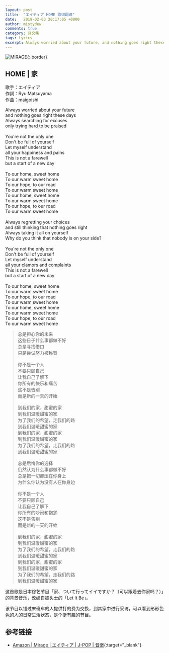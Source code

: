```yaml
---
layout: post
title:  "エイティア HOME 歌词翻译"
date:   2019-02-03 20:17:05 +0800
author: mistydew
comments: true
category: 译文集
tags: Lyrics
excerpt: Always worried about your future, and nothing goes right these days. Always searching for excuses, only trying hard to be praised
---
```

![MIRAGE](https://mistydew.github.io/assets/images/translations/MIRAGE.jpg){:.border}

## HOME | 家

歌手：エイティア<br>
作詞：Ryu Matsuyama<br>
作曲：maigoishi

<div class="lyric-original">
<p>
Always worried about your future<br>
and nothing goes right these days<br>
Always searching for excuses<br>
only trying hard to be praised<br>
<br>
You're not the only one<br>
Don't be full of yourself<br>
Let myself understand<br>
all your happiness and pains<br>
This is not a farewell<br>
but a start of a new day<br>
<br>
To our home, sweet home<br>
To our warm sweet home<br>
To our hope, to our road<br>
To our warm sweet home<br>
To our home, sweet home<br>
To our warm sweet home<br>
To our hope, to our road<br>
To our warm sweet home<br>
<br>
Always regretting your choices<br>
and still thinking that nothing goes right<br>
Always taking it all on yourself<br>
Why do you think that nobody is on your side?<br>
<br>
You're not the only one<br>
Don't be full of yourself<br>
Let myself understand<br>
all your clamors and complaints<br>
This is not a farewell<br>
but a start of a new day<br>
<br>
To our home, sweet home<br>
To our warm sweet home<br>
To our hope, to our road<br>
To our warm sweet home<br>
To our home, sweet home<br>
To our warm sweet home<br>
To our hope, to our road<br>
To our warm sweet home
</p>
</div>

<div class="lyric-translation">
<blockquote>
总是担心你的未来<br>
这些日子什么事都做不好<br>
总是寻找借口<br>
只是尝试努力被称赞<br>
<br>
你不是一个人<br>
不要只顾自己<br>
让我自己了解下<br>
你所有的快乐和痛苦<br>
这不是告别<br>
而是新的一天的开始<br>
<br>
到我们的家，甜蜜的家<br>
到我们温暖甜蜜的家<br>
为了我们的希望，走我们的路<br>
到我们温暖甜蜜的家<br>
到我们的家，甜蜜的家<br>
到我们温暖甜蜜的家<br>
为了我们的希望，走我们的路<br>
到我们温暖甜蜜的家<br>
<br>
总是后悔你的选择<br>
仍然认为什么事都做不好<br>
总是把一切都压在你身上<br>
为什么你认为没有人在你身边<br>
<br>
你不是一个人<br>
不要只顾自己<br>
让我自己了解下<br>
你所有的吵闹和抱怨<br>
这不是告别<br>
而是新的一天的开始<br>
<br>
到我们的家，甜蜜的家<br>
到我们温暖甜蜜的家<br>
为了我们的希望，走我们的路<br>
到我们温暖甜蜜的家<br>
到我们的家，甜蜜的家<br>
到我们温暖甜蜜的家<br>
为了我们的希望，走我们的路<br>
到我们温暖甜蜜的家
</blockquote>
</div>

这首歌是日本综艺节目「家、ついて行ってイイですか？（可以跟着去你家吗？）」的背景音乐，改编自披头士的「Let It Be」。

该节目以错过末班车的人提供打的费为交换，到其家中进行采访，可以看到形形色色的人的日常生活状态，是个挺有趣的节目。

## 参考链接

* [Amazon \| Mirage \| エイティア \| J-POP \| 音楽](https://www.amazon.co.jp/Mirage-%E3%82%A8%E3%82%A4%E3%83%86%E3%82%A3%E3%82%A2/dp/B07255YRRZ/ref=sr_1_1?ie=UTF8&qid=1548992472&sr=8-1&keywords=Mirage-%E3%82%A8%E3%82%A4%E3%83%86%E3%82%A3%E3%82%A2){:target="_blank"}
